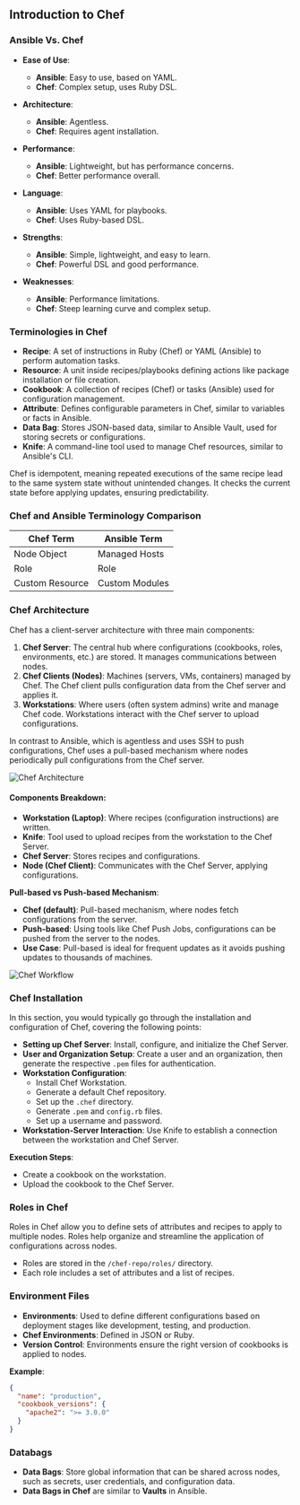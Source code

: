 ## Introduction to Chef

### Ansible Vs. Chef

- **Ease of Use**:
  - **Ansible**: Easy to use, based on YAML.
  - **Chef**: Complex setup, uses Ruby DSL.

- **Architecture**:
  - **Ansible**: Agentless.
  - **Chef**: Requires agent installation.

- **Performance**:
  - **Ansible**: Lightweight, but has performance concerns.
  - **Chef**: Better performance overall.

- **Language**:
  - **Ansible**: Uses YAML for playbooks.
  - **Chef**: Uses Ruby-based DSL.

- **Strengths**:
  - **Ansible**: Simple, lightweight, and easy to learn.
  - **Chef**: Powerful DSL and good performance.

- **Weaknesses**:
  - **Ansible**: Performance limitations.
  - **Chef**: Steep learning curve and complex setup.

### Terminologies in Chef

- **Recipe**: A set of instructions in Ruby (Chef) or YAML (Ansible) to perform automation tasks.
- **Resource**: A unit inside recipes/playbooks defining actions like package installation or file creation.
- **Cookbook**: A collection of recipes (Chef) or tasks (Ansible) used for configuration management.
- **Attribute**: Defines configurable parameters in Chef, similar to variables or facts in Ansible.
- **Data Bag**: Stores JSON-based data, similar to Ansible Vault, used for storing secrets or configurations.
- **Knife**: A command-line tool used to manage Chef resources, similar to Ansible's CLI.

Chef is idempotent, meaning repeated executions of the same recipe lead to the same system state without unintended changes. It checks the current state before applying updates, ensuring predictability.

### Chef and Ansible Terminology Comparison

| Chef Term          | Ansible Term         |
|--------------------|----------------------|
| Node Object        | Managed Hosts        |
| Role               | Role                 |
| Custom Resource    | Custom Modules       |

### Chef Architecture

Chef has a client-server architecture with three main components:

1. **Chef Server**: The central hub where configurations (cookbooks, roles, environments, etc.) are stored. It manages communications between nodes.
2. **Chef Clients (Nodes)**: Machines (servers, VMs, containers) managed by Chef. The Chef client pulls configuration data from the Chef server and applies it.
3. **Workstations**: Where users (often system admins) write and manage Chef code. Workstations interact with the Chef server to upload configurations.

In contrast to Ansible, which is agentless and uses SSH to push configurations, Chef uses a pull-based mechanism where nodes periodically pull configurations from the Chef server.

![Chef Architecture](https://d2beiqkhq929f0.cloudfront.net/public_assets/assets/000/113/172/original/Screenshot_2025-03-10_150906.png?1741599900)

#### Components Breakdown:
- **Workstation (Laptop)**: Where recipes (configuration instructions) are written.
- **Knife**: Tool used to upload recipes from the workstation to the Chef Server.
- **Chef Server**: Stores recipes and configurations.
- **Node (Chef Client)**: Communicates with the Chef Server, applying configurations.

**Pull-based vs Push-based Mechanism**:
- **Chef (default)**: Pull-based mechanism, where nodes fetch configurations from the server.
- **Push-based**: Using tools like Chef Push Jobs, configurations can be pushed from the server to the nodes.
- **Use Case**: Pull-based is ideal for frequent updates as it avoids pushing updates to thousands of machines.

![Chef Workflow](https://d2beiqkhq929f0.cloudfront.net/public_assets/assets/000/113/173/original/Screenshot_2025-03-10_150918.png?1741599955)

### Chef Installation

In this section, you would typically go through the installation and configuration of Chef, covering the following points:

- **Setting up Chef Server**: Install, configure, and initialize the Chef Server.
- **User and Organization Setup**: Create a user and an organization, then generate the respective `.pem` files for authentication.
- **Workstation Configuration**: 
  - Install Chef Workstation.
  - Generate a default Chef repository.
  - Set up the `.chef` directory.
  - Generate `.pem` and `config.rb` files.
  - Set up a username and password.
- **Workstation-Server Interaction**: Use Knife to establish a connection between the workstation and Chef Server.

**Execution Steps**:
- Create a cookbook on the workstation.
- Upload the cookbook to the Chef Server.

### Roles in Chef

Roles in Chef allow you to define sets of attributes and recipes to apply to multiple nodes. Roles help organize and streamline the application of configurations across nodes.

- Roles are stored in the `/chef-repo/roles/` directory.
- Each role includes a set of attributes and a list of recipes.

### Environment Files

- **Environments**: Used to define different configurations based on deployment stages like development, testing, and production.
- **Chef Environments**: Defined in JSON or Ruby.
- **Version Control**: Environments ensure the right version of cookbooks is applied to nodes.

**Example**:

```json
{
  "name": "production",
  "cookbook_versions": {
    "apache2": ">= 3.0.0"
  }
}
```

### Databags

- **Data Bags**: Store global information that can be shared across nodes, such as secrets, user credentials, and configuration data.
- **Data Bags in Chef** are similar to **Vaults** in Ansible.
